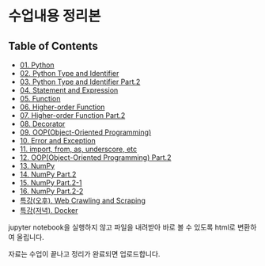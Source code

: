 # 수업내용 정리본
## Table of Contents
- [01. Python](https://wind-kyle.github.io/python-fundamentals/notes/01.%20Python.html)
- [02. Python Type and Identifier](https://wind-kyle.github.io/python-fundamentals/notes/02.%20Python%20Type%20and%20Identifier.html)
- [03. Python Type and Identifier Part.2](https://wind-kyle.github.io/python-fundamentals/notes/03.%20Python%20Type%20and%20Identifier%20Part%202.html)
- [04. Statement and Expression](https://wind-kyle.github.io/python-fundamentals/notes/04.%20Statement%20and%20Expression.html)
- [05. Function](https://wind-kyle.github.io/python-fundamentals/notes/05.%20Function.html)
- [06. Higher-order Function](https://wind-kyle.github.io/python-fundamentals/notes/06.%20Higher-order%20Function.html)
- [07. Higher-order Function Part.2](https://wind-kyle.github.io/python-fundamentals/notes/07.%20Higher-order%20Function%20Part%202.html)
- [08. Decorator](https://wind-kyle.github.io/python-fundamentals/notes/08.%20Decorator.html)
- [09. OOP(Object-Oriented Programming)](https://wind-kyle.github.io/python-fundamentals/notes/09.%20OOP(Object-Oriented%20Programming).html)
- [10. Error and Exception](https://wind-kyle.github.io/python-fundamentals/notes/10.%20Error%20and%20Exception.html)
- [11. import, from, as, underscore, etc](https://wind-kyle.github.io/python-fundamentals/notes/11.%20import%2C%20from%2C%20as%2C%20underscore%2C%20etc.html)
- [12. OOP(Object-Oriented Programming) Part.2](https://wind-kyle.github.io/python-fundamentals/notes/12.%20OOP(Object-Oriented%20Programming)%20Part%202.html)
- [13. NumPy](https://wind-kyle.github.io/python-fundamentals/notes/13.%20NumPy.html)
- [14. NumPy Part.2](https://wind-kyle.github.io/python-fundamentals/notes/14.%20NumPy%20Part%202.html)
- [15. NumPy Part.2-1](https://wind-kyle.github.io/python-fundamentals/notes/15.%20NumPy%20Part%202-1.html)
- [16. NumPy Part.2-2](https://wind-kyle.github.io/python-fundamentals/notes/16.%20NumPy%20Part%202-2.html)
- [특강(오후). Web Crawling and Scraping](https://wind-kyle.github.io/python-fundamentals/notes/특강.%20Web%20Crawling%20and%20Scraping.html)
- [특강(저녁). Docker](https://wind-kyle.github.io/python-fundamentals/notes/특강.%20Docker)

jupyter notebook을 실행하지 않고 파일을 내려받아 바로 볼 수 있도록 html로 변환하여 올립니다.

자료는 수업이 끝나고 정리가 완료되면 업로드합니다.
